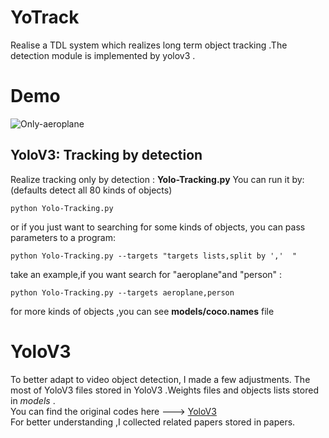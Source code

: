 # YoTrack
Realise a TDL system which realizes long term object tracking .The detection module is implemented by yolov3 .

# Demo
![Only-aeroplane](https://img-blog.csdnimg.cn/20200216163940371.gif)
## YoloV3: Tracking by detection
Realize tracking only by detection :  **Yolo-Tracking.py**
You can run it by:  (defaults detect all 80 kinds of objects)
```
python Yolo-Tracking.py
```
or if you just want to searching for some kinds of objects, you can pass parameters to a program: 
```
python Yolo-Tracking.py --targets "targets lists,split by ','  "
```
take an example,if you want search for "aeroplane"and "person" :
```
python Yolo-Tracking.py --targets aeroplane,person
```
for more kinds of objects ,you can see **models/coco.names** file
# YoloV3
To better adapt to video object detection, I made a few adjustments. The most of YoloV3 files stored in YoloV3 .Weights files and objects lists stored in *models* .  
You can find the original codes here  ---> [YoloV3](https://github.com/ayooshkathuria/YOLO_v3_tutorial_from_scratch)  
For better understanding ,I collected related papers stored in papers.  
